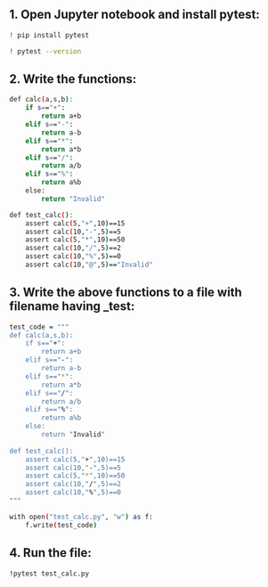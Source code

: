 ## 1. Open Jupyter notebook and install pytest:
``` bash
! pip install pytest
```

``` bash
! pytest --version
```

## 2. Write the functions:
``` bash
def calc(a,s,b):
    if s=="+":
        return a+b
    elif s=="-":
        return a-b
    elif s=="*":
        return a*b
    elif s=="/":
        return a/b
    elif s=="%":
        return a%b
    else:
        return "Invalid"
```
``` bash
def test_calc():
    assert calc(5,"+",10)==15
    assert calc(10,"-",5)==5
    assert calc(5,"*",10)==50
    assert calc(10,"/",5)==2
    assert calc(10,"%",5)==0
    assert calc(10,"@",5)=="Invalid"
```

## 3. Write the above functions to a file with filename having _test:
``` bash
test_code = """
def calc(a,s,b):
    if s=="+":
        return a+b
    elif s=="-":
        return a-b
    elif s=="*":
        return a*b
    elif s=="/":
        return a/b
    elif s=="%":
        return a%b
    else:
        return "Invalid"
        
def test_calc():
    assert calc(5,"+",10)==15
    assert calc(10,"-",5)==5
    assert calc(5,"*",10)==50
    assert calc(10,"/",5)==2
    assert calc(10,"%",5)==0
"""

with open("test_calc.py", "w") as f:
    f.write(test_code)
```

## 4. Run the file:

``` bash
!pytest test_calc.py
```

